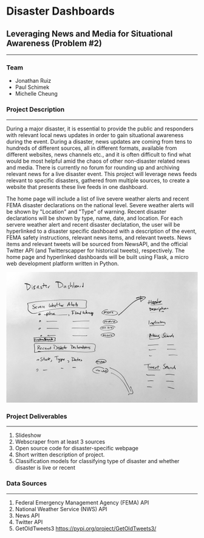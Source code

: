 # Disaster Dashboards
## Leveraging News and Media for Situational Awareness (Problem #2)

---

### Team
 - Jonathan Ruiz
 - Paul Schimek
 - Michelle Cheung
 
 ### Project Description
---
During a major disaster, it is essential to provide the public and responders with relevant local news updates in order to gain situational awareness during the event. During a disaster, news updates are coming from tens to hundreds of different sources, all in different formats, available from different websites, news channels etc., and it is often difficult to find what would be most helpful amid the chaos of other non-disaster related news and media. There is currently no forum for rounding up and archiving relevant news for a live disaster event. This project will leverage news feeds relevant to specific disasters, gathered from multiple sources, to create a website that presents these live feeds in one dashboard.

The home page will include a list of live severe weather alerts and recent FEMA disaster declarations on the national level. Severe weather alerts will be shown by "Location" and "Type" of warning. Recent disaster declarations will be shown by type, name, date, and location. For each servere weather alert and recent disaster declatation, the user will be hyperlinked to a disaster specific dashboard with a description of the event, FEMA safety instructions, relevant news items, and relevant tweets. News items and relevant tweets will be sourced from NewsAPI, and the official Twitter API (and Twitterscapper for historical tweets), respectively. The home page and hyperlinked dashboards will be built using Flask, a micro web development platform written in Python. 

<img src="./diagram.jpg" width="750"/>

### Project Deliverables
---
1. Slideshow
2. Webscraper from at least 3 sources
3. Open source code for disaster-specific webpage
4. Short written description of project.
5. Classification models for classifying type of disaster and whether disaster is live or recent

### Data Sources
---
1. Federal Emergency Management Agency (FEMA) API
2. National Weather Service (NWS) API
3. News API
4. Twitter API
5. GetOldTweets3  https://pypi.org/project/GetOldTweets3/
